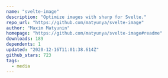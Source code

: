 ```yaml
---
name: "svelte-image"
description: "Optimize images with sharp for Svelte."
repo_url: "https://github.com/matyunya/svelte-image"
author: "Maxim Matyunin"
homepage: "https://github.com/matyunya/svelte-image#readme"
downloads: 189
dependents: 1
updated: "2020-12-16T11:01:38.614Z"
github_stars: 723
tags: 
  - media
---
```


